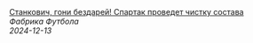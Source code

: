 <!--2024-12-13 08:08:43-->
<div class="yb">
  <a class="nodecor" href="/index.html?sport/stankovich_goni_bezdarej_spartak_provedet_chistku_sostava">
    <img class="preview" data-videoid="PaY3V4wkgtM" src="https://i1.ytimg.com/vi/PaY3V4wkgtM/hqdefault.jpg" align="middle" alt="">
  </a>
  <div class="inlbl text">
    <a class="nodecor" href="/index.html?sport/stankovich_goni_bezdarej_spartak_provedet_chistku_sostava">Станкович, гони бездарей! Спартак проведет чистку состава</a><br>
    <i class="smaller2">Фабрика Футбола</i><br>
    <i class="smaller3">2024-12-13</i>
  </div>
</div>
